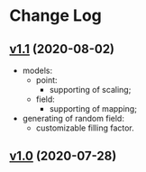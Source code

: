 # Change Log

## [v1.1](https://github.com/thewizardplusplus/lualife/tree/v1.1) (2020-08-02)

- models:
  - point:
    - supporting of scaling;
  - field:
    - supporting of mapping;
- generating of random field:
  - customizable filling factor.

## [v1.0](https://github.com/thewizardplusplus/lualife/tree/v1.0) (2020-07-28)
